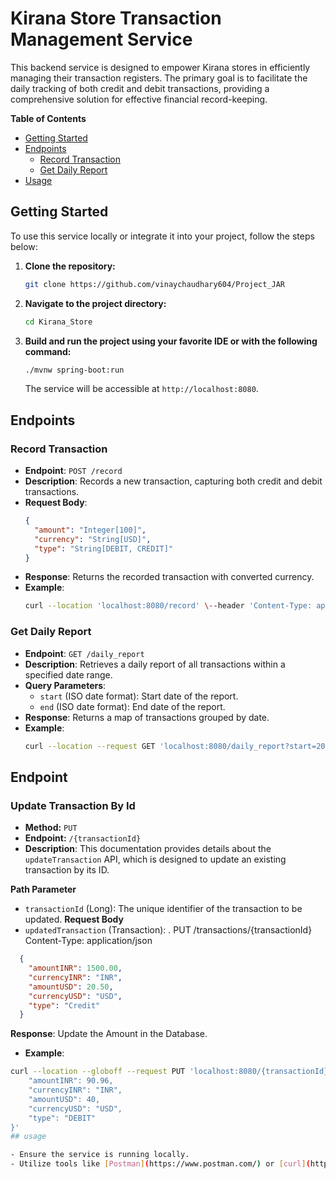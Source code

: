 
# Kirana Store Transaction Management Service

This backend service is designed to empower Kirana stores in efficiently managing their transaction registers. The primary goal is to facilitate the daily tracking of both credit and debit transactions, providing a comprehensive solution for effective financial record-keeping.

**Table of Contents**
- [Getting Started](#getting-started)
- [Endpoints](#endpoints)
  - [Record Transaction](#record-transaction)
  - [Get Daily Report](#get-daily-report)
- [Usage](#usage)

## Getting Started

To use this service locally or integrate it into your project, follow the steps below:

1. **Clone the repository:**

   ```bash
   git clone https://github.com/vinaychaudhary604/Project_JAR
   ```

2. **Navigate to the project directory:**

   ```bash
   cd Kirana_Store
   ```

3. **Build and run the project using your favorite IDE or with the following command:**

   ```bash
   ./mvnw spring-boot:run
   ```

   The service will be accessible at `http://localhost:8080`.

## Endpoints

### Record Transaction

- **Endpoint**: `POST /record`
- **Description**: Records a new transaction, capturing both credit and debit transactions.
- **Request Body**:
  ```json
  { 
    "amount": "Integer[100]",
    "currency": "String[USD]",
    "type": "String[DEBIT, CREDIT]"
  }
  ```
- **Response**: Returns the recorded transaction with converted currency.
- **Example**:
  ```bash
  curl --location 'localhost:8080/record' \--header 'Content-Type: application/json' \--data '{"amount": 100, "currency": "USD","type": "DEBIT"}'
  ```

### Get Daily Report

- **Endpoint**: `GET /daily_report`
- **Description**: Retrieves a daily report of all transactions within a specified date range.
- **Query Parameters**:
  - `start` (ISO date format): Start date of the report.
  - `end` (ISO date format): End date of the report.
- **Response**: Returns a map of transactions grouped by date.
- **Example**:
  ```bash
  curl --location --request GET 'localhost:8080/daily_report?start=2024-01-01&end=2024-01-12' \--header 'Content-Type: application/json' \--data '{ "start": "2024-01-01", "end": "2024-01-12" }'
  ```
## Endpoint

### Update Transaction By Id
- **Method:** `PUT`
- **Endpoint:** `/{transactionId}`
- **Description**: This documentation provides details about the `updateTransaction` API, which is designed to update an existing transaction by its ID.

**Path Parameter**
- `transactionId` (Long): The unique identifier of the transaction to be updated.
 **Request Body**
- `updatedTransaction` (Transaction): .
 PUT /transactions/{transactionId}
Content-Type: application/json
```json
  {
    "amountINR": 1500.00,
    "currencyINR": "INR",
    "amountUSD": 20.50,
    "currencyUSD": "USD",
    "type": "Credit"
  }
```
**Response**: Update the Amount in the Database.
- **Example**:
```bash
curl --location --globoff --request PUT 'localhost:8080/{transactionId}?transactionId=0' \--header 'Content-Type: application/json' \--data '{
    "amountINR": 90.96,
    "currencyINR": "INR",
    "amountUSD": 40,
    "currencyUSD": "USD",
    "type": "DEBIT"
}'
## usage

- Ensure the service is running locally.
- Utilize tools like [Postman](https://www.postman.com/) or [curl](https://curl.se/) to interact with the API endpoints.
